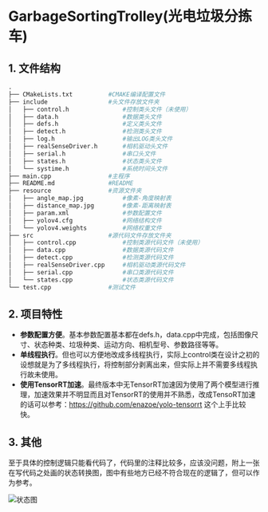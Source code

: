 # GarbageSortingTrolley(光电垃圾分拣车)

## 1. 文件结构
```python
.
├── CMakeLists.txt          #CMAKE编译配置文件
├── include                 #头文件存放文件夹
│   ├── control.h               #控制类头文件（未使用）
│   ├── data.h                  #数据类头文件
│   ├── defs.h                  #定义类头文件
│   ├── detect.h                #检测类头文件
│   ├── log.h                   #输出LOG类头文件
│   ├── realSenseDriver.h       #相机驱动头文件
│   ├── serial.h                #串口头文件
│   ├── states.h                #状态类头文件
│   └── systime.h               #系统时间头文件
├── main.cpp                #主程序
├── README.md               #README
├── resource                #资源文件夹
│   ├── angle_map.jpg           #像素-角度映射表
│   ├── distance_map.jpg        #像素-距离映射表
│   ├── param.xml               #参数配置文件
│   ├── yolov4.cfg              #网络结构文件
│   └── yolov4.weights          #网络权重文件
├── src                     #源代码文件存放文件夹
│   ├── control.cpp             #控制类源代码文件（未使用）
│   ├── data.cpp                #数据类源代码文件
│   ├── detect.cpp              #检测类源代码文件
│   ├── realSenseDriver.cpp     #相机驱动类源代码文件
│   ├── serial.cpp              #串口类源代码文件
│   └── states.cpp              #状态类源代码文件
└── test.cpp                #测试文件
```
## 2. 项目特性
-   **参数配置方便**。基本参数配置基本都在defs.h，data.cpp中完成，包括图像尺寸、状态种类、垃圾种类、运动方向、相机型号、参数路径等等。
-   **单线程执行**。但也可以方便地改成多线程执行，实际上control类在设计之初的设想就是为了多线程执行，将控制部分剥离出来，但实际上并不需要多线程执行故未使用。
-   **使用TensorRT加速**。最终版本中无TensorRT加速因为使用了两个模型进行推理，加速效果并不明显而且对TensorRT的使用并不熟悉，改成TensoRT加速的话可以参考：https://github.com/enazoe/yolo-tensorrt 这个上手比较快。
## 3. 其他
至于具体的控制逻辑只能看代码了，代码里的注释比较多，应该没问题，附上一张在写代码之处画的状态转换图，图中有些地方已经不符合现在的逻辑了，但可以作为参考。

![状态图](https://github.com/luojunhui1/GarbageSortingTrolley/StatesMachine.png)
